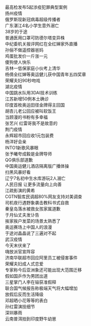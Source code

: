 最高检发布5起涉疫犯罪典型案例  
扬州疫情  
俄罗斯现新冠病毒超级传播者  
广东湛江4名小学生意外溺亡  
38岁的于途  
普通医用口罩可防德尔塔变异株  
中纪委机关报评网红在全红婵家外直播  
孙俪不做遥控器爸妈  
鸡蛋批发价一斤涨一元  
傻狗使人快乐  
吉林一低保家庭小伙考上清华  
杨倩全红婵等奥运健儿获中国青年五四奖章  
荣耀夫妇90秒吻戏  
湖北疫情  
中国跳水队用3DAI技术训练  
江苏新增50例本土确诊  
印度首枚奥运田径金牌得主回国  
胡杏儿老公回应被叫软饭王  
当顾漫的书粉有多幸福  
张艺兴 红雷哥我不是故意的  
荆门疫情  
永辉超市回应收1元包装费  
杨洋好会亲  
INTO1新歌风暴眼  
张予曦夸成毅是金牌导师  
QG俱乐部道歉  
中国奥运健儿酒店隔离版广播体操  
扫黑风暴好看  
辽宁7名初中生水库游玩2人溺亡  
人民日报 让更多流量向上向善  
江疏影演的黄希  
CGTN智库民调超80%网友支持对美调查  
司机夜行遇野象袭击教科书式自救  
秦皇岛落水被救女孩家属道歉  
于月仙丈夫发讣告  
挨家挨户发菜的场景太熟悉了  
奥运赛场上中国人的浪漫  
于途对晶晶说了三遍对不起  
武汉疫情  
今天末伏来了  
嗨放派官宣阵容  
济南华联超市回应阿里员工被侵害事件  
荣耀夫妇成人式恋爱  
专家称今后亚洲象还可能出现大范围迁移  
假如国乒作为男团出道  
三星掌门人李在镕获准假释  
联合国气候报告称极端天气将大幅增加  
放假后反而生活降级  
邓超晒小花等等的表白  
孙红雷演技细节  
深圳暴雨  
云南普洱拍到印度野牛幼崽  
